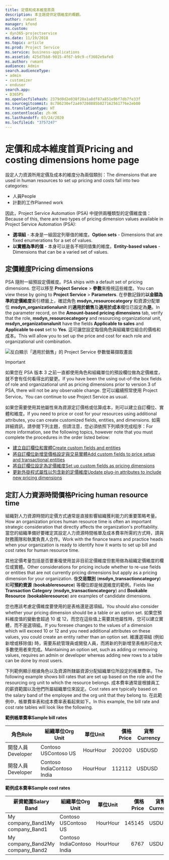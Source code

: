```yaml
---
title: 定價和成本維度首頁
description: 本主題提供定價維度的概觀。
author: rumant
manager: kfend
ms.custom:
- dyn365-projectservice
ms.date: 11/19/2018
ms.topic: article
ms.prod: Project Service
ms.service: business-applications
ms.assetid: 425d7bb8-9015-4f67-b9c9-cf3602e9afe8
ms.author: rumant
audience: Admin
search.audienceType:
- admin
- customizer
- enduser
search.app:
- D365PS
ms.openlocfilehash: 2379d0d2e038f28a1a8df87a851e9bf7db7fe33f
ms.sourcegitcommit: 8c786230ef2a497280885b827162561776e2eb00
ms.translationtype: HT
ms.contentlocale: zh-HK
ms.lasthandoff: 03/24/2020
ms.locfileid: "3757247"
---
```

# <a name="pricing-and-costing-dimensions-home-page"></a><span data-ttu-id="d23cc-103">定價和成本維度首頁</span><span class="sxs-lookup"><span data-stu-id="d23cc-103">Pricing and costing dimensions home page</span></span>

<span data-ttu-id="d23cc-104">設定人力資源所用定價及成本的維度分為兩個類別：</span><span class="sxs-lookup"><span data-stu-id="d23cc-104">The dimensions that are used in human resources to set up pricing and costs fall into two categories:</span></span>

- <span data-ttu-id="d23cc-105">人員</span><span class="sxs-lookup"><span data-stu-id="d23cc-105">People</span></span>
- <span data-ttu-id="d23cc-106">計劃的工作</span><span class="sxs-lookup"><span data-stu-id="d23cc-106">Planned work</span></span>

<span data-ttu-id="d23cc-107">因此，Project Service Automation (PSA) 中提供兩種類型的定價維度值：</span><span class="sxs-lookup"><span data-stu-id="d23cc-107">Because of this, there are two types of pricing dimension values available in Project Service Automation (PSA):</span></span> 

- <span data-ttu-id="d23cc-108">**選項組** - 本身是一組固定列舉值的維度。</span><span class="sxs-lookup"><span data-stu-id="d23cc-108">**Option sets** - Dimensions that are fixed enumerations for a set of values.</span></span>
- <span data-ttu-id="d23cc-109">**以實體為準的值** - 本身可以是各不相同值集的維度。</span><span class="sxs-lookup"><span data-stu-id="d23cc-109">**Entity-based values** - Dimensions that can be a varied set of values.</span></span>

## <a name="pricing-dimensions"></a><span data-ttu-id="d23cc-110">定價維度</span><span class="sxs-lookup"><span data-stu-id="d23cc-110">Pricing dimensions</span></span>

<span data-ttu-id="d23cc-111">PSA 隨附一組預設定價維度。</span><span class="sxs-lookup"><span data-stu-id="d23cc-111">PSA ships with a default set of pricing dimensions.</span></span> <span data-ttu-id="d23cc-112">您可以移至 **Project Service** > **參數**來檢視這些維度。</span><span class="sxs-lookup"><span data-stu-id="d23cc-112">You can view these by going to **Project Service** > **Parameters**.</span></span> <span data-ttu-id="d23cc-113">在參數記錄的**以金額為準的定價維度**索引標籤上，確認角色 **msdyn_resourcecategory** 和資源分配單位 **msdyn_organizationalunit** 的**適用於銷售**及**適用於成本**欄位已設定為**是**。</span><span class="sxs-lookup"><span data-stu-id="d23cc-113">In the parameter record, on the **Amount-based pricing dimensions** tab, verify that the role, **msdyn_resourcecategory** and resourcing organizational unit, **msdyn_organizationalunit** have the fields **Applicable to sales** and **Applicable to cost** set to **Yes**.</span></span> <span data-ttu-id="d23cc-114">這可讓您設定每個角色與組織單位組合的價格和成本。</span><span class="sxs-lookup"><span data-stu-id="d23cc-114">This will allow you to set up the price and cost for each role and organizational unit combination.</span></span>

![反白顯示「適用於銷售」的 Project Service 參數螢幕擷取畫面](media/PS-OOB-parameters.png)

> [!IMPORTANT]
> <span data-ttu-id="d23cc-116">如果您在 PSA 版本 3 之前一直都使用角色和組織單位的預設欄位做為定價維度，就不會有任何看得出的變更。</span><span class="sxs-lookup"><span data-stu-id="d23cc-116">If you have been the using out-of-the box fields of role and organizational unit as pricing dimensions prior to version 3 of PSA, there will not be any observable change.</span></span> <span data-ttu-id="d23cc-117">您可以繼續照常使用 Project Service。</span><span class="sxs-lookup"><span data-stu-id="d23cc-117">You can continue to use Project Service as usual.</span></span> 

<span data-ttu-id="d23cc-118">如果您需要使用其他屬性來為資源定訂價格或估算成本，則可以建立自訂欄位、實體和維度。</span><span class="sxs-lookup"><span data-stu-id="d23cc-118">If you need to price or cost for your resources using additional attributes, you can create customized fields, entities, and dimensions.</span></span> <span data-ttu-id="d23cc-119">如需詳細資訊，請參閱下列主題，但請注意，您必須依照下列順序完成程序：</span><span class="sxs-lookup"><span data-stu-id="d23cc-119">For more information, see the following topics, however note that you must complete the procedures in the order listed below:</span></span>

- [<span data-ttu-id="d23cc-120">建立自訂欄位和實體</span><span class="sxs-lookup"><span data-stu-id="d23cc-120">Create custom fields and entities</span></span>](create-custom-fields-entities.md)
- [<span data-ttu-id="d23cc-121">將自訂欄位新增至價格設定與交易實體</span><span class="sxs-lookup"><span data-stu-id="d23cc-121">Add custom fields to price setup and transactional entities</span></span>](field-references.md)
- [<span data-ttu-id="d23cc-122">將自訂欄位設定為定價維度</span><span class="sxs-lookup"><span data-stu-id="d23cc-122">Set up custom fields as pricing dimensions</span></span>](set-up-pricing-dimensions.md)
- [<span data-ttu-id="d23cc-123">更新外掛程式屬性以包含新的定價維度</span><span class="sxs-lookup"><span data-stu-id="d23cc-123">Update plug-in attributes to include new pricing dimensions</span></span>](update-plug-in-attributes.md)

## <a name="pricing-human-resource-time"></a><span data-ttu-id="d23cc-124">定訂人力資源時間價格</span><span class="sxs-lookup"><span data-stu-id="d23cc-124">Pricing human resource time</span></span>
<span data-ttu-id="d23cc-125">組織對人力資源時間的定價方式通常是直接影響組織獲利能力的重要策略考量。</span><span class="sxs-lookup"><span data-stu-id="d23cc-125">How an organization prices human resource time is often an important strategic consideration that directly affects the organization's profitability.</span></span> <span data-ttu-id="d23cc-126">當您的組織準備好要確定其設定人力資源時間帳單及成本費率所需的方式時，請與財務團隊和執業負責人合作。</span><span class="sxs-lookup"><span data-stu-id="d23cc-126">Work with the finance teams and practice heads when your organization is ready to identify how it wants to set up bill and cost rates for human resource time.</span></span>

<span data-ttu-id="d23cc-127">其他定價考量包括是否要重複使用並非目前定價維度但套用做為組織定價維度的欄位或實體。</span><span class="sxs-lookup"><span data-stu-id="d23cc-127">Other considerations for pricing include whether to re-use fields or entities that are not currently pricing dimensions but apply as a pricing dimension for your organization.</span></span> <span data-ttu-id="d23cc-128">像**交易類別** (**msdyn_transactioncategory**) 和**可預約資源** (**bookableresource**) 等欄位即是候選維度的範例。</span><span class="sxs-lookup"><span data-stu-id="d23cc-128">Fields like **Transaction Category** (**msdyn_transactioncategory**) and **Bookable Resource** (**bookableresource**) are examples of candidate dimensions.</span></span> 

<span data-ttu-id="d23cc-129">您也應該考慮定價維度要使用的是表格還是選項組。</span><span class="sxs-lookup"><span data-stu-id="d23cc-129">You should also consider whether your pricing dimension should be a table or an option set.</span></span> <span data-ttu-id="d23cc-130">如果您預料維度值的變動會超過 10 或 12，而您在這些值上需要其他屬性時，您可以建立實體，而不是選項組。</span><span class="sxs-lookup"><span data-stu-id="d23cc-130">If you foresee changes to the values of a dimension which will exceed 10 or 12 and you need additional attributes on these values, you could create an entity rather than an option set.</span></span> <span data-ttu-id="d23cc-131">維護選項組 (例如新增或移除值) 時，需要系統管理員或開發人員，而將新的列新增至表格則可由大多數使用者來完成。</span><span class="sxs-lookup"><span data-stu-id="d23cc-131">Maintaining an option set, such as adding or removing values, requires an admin or developer whereas adding new rows to a table can be done by most users.</span></span>

<span data-ttu-id="d23cc-132">下列範例顯示根據角色以及資源所隸屬資源分配組織單位所設定的帳單費率。</span><span class="sxs-lookup"><span data-stu-id="d23cc-132">The following example shows bill rates that are set up based on the role and the resourcing org unit to which the resource belongs.</span></span> <span data-ttu-id="d23cc-133">成本費率通常是根據員工的薪資範圍以及他們所屬組織單位來設定。</span><span class="sxs-lookup"><span data-stu-id="d23cc-133">Cost rates are typically based on the salary band of the employee and the org unit that they belong to.</span></span> <span data-ttu-id="d23cc-134">在此範例中，帳單費率表和成本費率表看起來如下。</span><span class="sxs-lookup"><span data-stu-id="d23cc-134">In this example, the bill rate and cost rate tables will look like the following.</span></span>

<span data-ttu-id="d23cc-135">**範例帳單費率**</span><span class="sxs-lookup"><span data-stu-id="d23cc-135">**Sample bill rates**</span></span>

| <span data-ttu-id="d23cc-136">角色</span><span class="sxs-lookup"><span data-stu-id="d23cc-136">Role</span></span>        | <span data-ttu-id="d23cc-137">組織單位</span><span class="sxs-lookup"><span data-stu-id="d23cc-137">Org Unit</span></span>    |<span data-ttu-id="d23cc-138">單位</span><span class="sxs-lookup"><span data-stu-id="d23cc-138">Unit</span></span>      |<span data-ttu-id="d23cc-139">價格</span><span class="sxs-lookup"><span data-stu-id="d23cc-139">Price</span></span>      |<span data-ttu-id="d23cc-140">貨幣</span><span class="sxs-lookup"><span data-stu-id="d23cc-140">Currency</span></span>  |
| ------------|-------------|----------|----------:|----------|
| <span data-ttu-id="d23cc-141">開發人員</span><span class="sxs-lookup"><span data-stu-id="d23cc-141">Developer</span></span>   | <span data-ttu-id="d23cc-142">Contoso US</span><span class="sxs-lookup"><span data-stu-id="d23cc-142">Contoso US</span></span>  |<span data-ttu-id="d23cc-143">Hour</span><span class="sxs-lookup"><span data-stu-id="d23cc-143">Hour</span></span> | <span data-ttu-id="d23cc-144">200</span><span class="sxs-lookup"><span data-stu-id="d23cc-144">200</span></span>|<span data-ttu-id="d23cc-145">USD</span><span class="sxs-lookup"><span data-stu-id="d23cc-145">USD</span></span>     |
| <span data-ttu-id="d23cc-146">開發人員</span><span class="sxs-lookup"><span data-stu-id="d23cc-146">Developer</span></span>   | <span data-ttu-id="d23cc-147">Contoso India</span><span class="sxs-lookup"><span data-stu-id="d23cc-147">Contoso India</span></span> |<span data-ttu-id="d23cc-148">Hour</span><span class="sxs-lookup"><span data-stu-id="d23cc-148">Hour</span></span>|   <span data-ttu-id="d23cc-149">112</span><span class="sxs-lookup"><span data-stu-id="d23cc-149">112</span></span>|<span data-ttu-id="d23cc-150">USD</span><span class="sxs-lookup"><span data-stu-id="d23cc-150">USD</span></span>     |


<span data-ttu-id="d23cc-151">**範例成本費率**</span><span class="sxs-lookup"><span data-stu-id="d23cc-151">**Sample cost rates**</span></span>

| <span data-ttu-id="d23cc-152">薪資範圍</span><span class="sxs-lookup"><span data-stu-id="d23cc-152">Salary Band</span></span>     | <span data-ttu-id="d23cc-153">組織單位</span><span class="sxs-lookup"><span data-stu-id="d23cc-153">Org Unit</span></span>    |<span data-ttu-id="d23cc-154">單位</span><span class="sxs-lookup"><span data-stu-id="d23cc-154">Unit</span></span>      |<span data-ttu-id="d23cc-155">價格</span><span class="sxs-lookup"><span data-stu-id="d23cc-155">Price</span></span>      |<span data-ttu-id="d23cc-156">貨幣</span><span class="sxs-lookup"><span data-stu-id="d23cc-156">Currency</span></span>  |
| ----------------|-------------|----------|----------:|----------|
| <span data-ttu-id="d23cc-157">My company_Band1</span><span class="sxs-lookup"><span data-stu-id="d23cc-157">My company_Band1</span></span> | <span data-ttu-id="d23cc-158">Contoso US</span><span class="sxs-lookup"><span data-stu-id="d23cc-158">Contoso US</span></span>  |<span data-ttu-id="d23cc-159">Hour</span><span class="sxs-lookup"><span data-stu-id="d23cc-159">Hour</span></span> | <span data-ttu-id="d23cc-160">145</span><span class="sxs-lookup"><span data-stu-id="d23cc-160">145</span></span>|<span data-ttu-id="d23cc-161">USD</span><span class="sxs-lookup"><span data-stu-id="d23cc-161">USD</span></span>     |
| <span data-ttu-id="d23cc-162">My company_Band2</span><span class="sxs-lookup"><span data-stu-id="d23cc-162">My company_Band2</span></span> | <span data-ttu-id="d23cc-163">Contoso India</span><span class="sxs-lookup"><span data-stu-id="d23cc-163">Contoso India</span></span> |<span data-ttu-id="d23cc-164">Hour</span><span class="sxs-lookup"><span data-stu-id="d23cc-164">Hour</span></span>|   <span data-ttu-id="d23cc-165">67</span><span class="sxs-lookup"><span data-stu-id="d23cc-165">67</span></span>|<span data-ttu-id="d23cc-166">USD</span><span class="sxs-lookup"><span data-stu-id="d23cc-166">USD</span></span>     |
